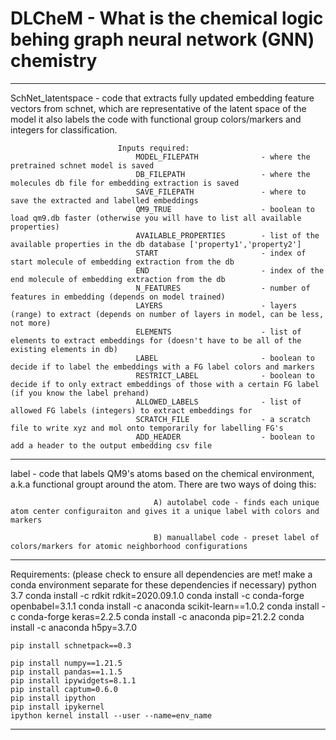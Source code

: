 # DLCheM - What is the chemical logic behing graph neural network (GNN) chemistry

---------------------------------------------------------------------------------------------------------------------------------------------

SchNet_latentspace         - code that extracts fully updated embedding feature vectors from schnet, 
                             which are representative of the latent space of the model
                             it also labels the code with functional group colors/markers and integers for classification.  

                            Inputs required:                     
                                MODEL_FILEPATH              - where the pretrained schnet model is saved
                                DB_FILEPATH                 - where the molecules db file for embedding extraction is saved
                                SAVE_FILEPATH               - where to save the extracted and labelled embeddings
                                QM9_TRUE                    - boolean to load qm9.db faster (otherwise you will have to list all available properties)
                                AVAILABLE_PROPERTIES        - list of the available properties in the db database ['property1','property2']
                                START                       - index of start molecule of embedding extraction from the db
                                END                         - index of the end molecule of embedding extraction from the db 
                                N_FEATURES                  - number of features in embedding (depends on model trained)
                                LAYERS                      - layers (range) to extract (depends on number of layers in model, can be less, not more)
                                ELEMENTS                    - list of elements to extract embeddings for (doesn't have to be all of the existing elements in db)
                                LABEL                       - boolean to decide if to label the embeddings with a FG label colors and markers
                                RESTRICT_LABEL              - boolean to decide if to only extract embeddings of those with a certain FG label (if you know the label prehand)
                                ALLOWED_LABELS              - list of allowed FG labels (integers) to extract embeddings for
                                SCRATCH_FILE                - a scratch file to write xyz and mol onto temporarily for labelling FG's
                                ADD_HEADER                  - boolean to add a header to the output embedding csv file

---------------------------------------------------------------------------------------------------------------------------------------------

label                      - code that labels QM9's atoms based on the chemical environment, a.k.a functional groupt 
                             around the atom. There are two ways of doing this: 

                                    A) autolabel code - finds each unique atom center configuraiton and gives it a unique label with colors and markers

                                    B) manuallabel code - preset label of colors/markers for atomic neighborhood configurations 

---------------------------------------------------------------------------------------------------------------------------------------------

Requirements: (please check to ensure all dependencies are met! make a conda environment separate for these dependencies if necessary)
    python 3.7
    conda install -c rdkit rdkit=2020.09.1.0
    conda install -c conda-forge openbabel=3.1.1
    conda install -c anaconda scikit-learn==1.0.2
    conda install -c conda-forge keras=2.2.5
    conda install -c anaconda pip=21.2.2
    conda install -c anaconda h5py=3.7.0

    pip install schnetpack==0.3

    pip install numpy==1.21.5
    pip install pandas==1.1.5 
    pip install ipywidgets=8.1.1
    pip install captum=0.6.0
    pip install ipython
    pip install ipykernel
    ipython kernel install --user --name=env_name

---------------------------------------------------------------------------------------------------------------------------------------------

